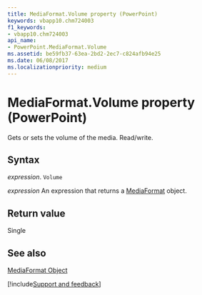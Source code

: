 ```yaml
---
title: MediaFormat.Volume property (PowerPoint)
keywords: vbapp10.chm724003
f1_keywords:
- vbapp10.chm724003
api_name:
- PowerPoint.MediaFormat.Volume
ms.assetid: be59fb37-63ea-2bd2-2ec7-c824afb94e25
ms.date: 06/08/2017
ms.localizationpriority: medium
---
```



# MediaFormat.Volume property (PowerPoint)

Gets or sets the volume of the media. Read/write.


## Syntax

_expression_. `Volume`

 _expression_ An expression that returns a [MediaFormat](PowerPoint.MediaFormat.md) object.


## Return value

Single


## See also


[MediaFormat Object](PowerPoint.MediaFormat.md)

[!include[Support and feedback](~/includes/feedback-boilerplate.md)]